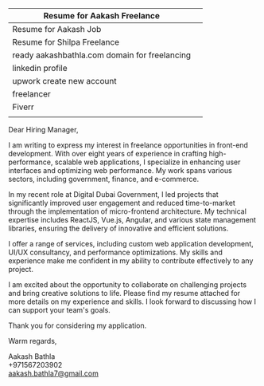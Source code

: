 
| Resume for Aakash Freelance                   |     |
| --------------------------------------------- | --- |
| Resume for Aakash Job                         |     |
| Resume for Shilpa Freelance                   |     |
| ready aakashbathla.com domain for freelancing |     |
| linkedin profile                              |     |
| upwork create new account                     |     |
| freelancer                                    |     |
| Fiverr                                        |     |
|                                               |     |


Dear Hiring Manager,

I am writing to express my interest in freelance opportunities in front-end development. With over eight years of experience in crafting high-performance, scalable web applications, I specialize in enhancing user interfaces and optimizing web performance. My work spans various sectors, including government, finance, and e-commerce.

In my recent role at Digital Dubai Government, I led projects that significantly improved user engagement and reduced time-to-market through the implementation of micro-frontend architecture. My technical expertise includes ReactJS, Vue.js, Angular, and various state management libraries, ensuring the delivery of innovative and efficient solutions.

I offer a range of services, including custom web application development, UI/UX consultancy, and performance optimizations. My skills and experience make me confident in my ability to contribute effectively to any project.

I am excited about the opportunity to collaborate on challenging projects and bring creative solutions to life. Please find my resume attached for more details on my experience and skills. I look forward to discussing how I can support your team's goals.

Thank you for considering my application.

Warm regards,

Aakash Bathla  
+971567203902  
aakash.bathla7@gmail.com  